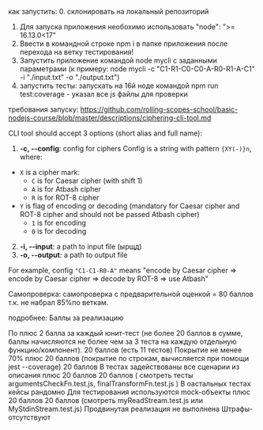 как запустить:
0. склонировать на локальный репозиторий 
1. Для запуска приложения необохимо использовать  "node": ">= 16.13.0<17" 
2. Ввести в командной строке npm i в папке приложения после перехода на ветку тестирования! 
3. Запустить приложение командой node mycli  c  заданными параметрами (к примеру: node mycli -c "C1-R1-C0-C0-A-R0-R1-A-C1" -i "./input.txt" -o "./output.txt")
4. запустить тесты: запускать на 16й ноде командой npm run test:coverage - указал все js файлы для проверки
 
требования запуску:
https://github.com/rolling-scopes-school/basic-nodejs-course/blob/master/descriptions/ciphering-cli-tool.md

CLI tool should accept 3 options (short alias and full name):

1.  **-c, --config**: config for ciphers
Config is a string with pattern `{XY(-)}n`, where:
  * `X` is a cipher mark:
    * `C` is for Caesar cipher (with shift 1)
    * `A` is for Atbash cipher
    * `R` is for ROT-8 cipher
  * `Y` is flag of encoding or decoding (mandatory for Caesar cipher and ROT-8 cipher and should not be passed Atbash cipher)
    * `1` is for encoding
    * `0` is for decoding
2.  **-i, --input**: a path to input file (ырщд)
3.  **-o, --output**: a path to output file

For example, config `"C1-C1-R0-A"` means "encode by Caesar cipher => encode by Caesar cipher => decode by ROT-8 => use Atbash"

Самопроверка:
самопроверка с предварительной оценкой = 80 баллов т.к. не набрал 85%по веткам.

подробнее:
Баллы за реализацию

По плюс 2 балла за каждый юнит-тест (не более 20 баллов в сумме, баллы начисляются не более чем за 3 теста на каждую отдельную функцию/компонент).
20 баллов (есть 11 тестов)
Покрытие не менее 70% плюс 20 баллов (покрытие по строкам, вычисляется при помощи jest --coverage)
20 баллов
В тестах задействованы все сценарии из описания плюс 20 баллов
20 баллов ( смотреть тесты argumentsCheckFn.test.js, finalTransformFn.test.js ) В оастальных тестах кейсы рандомно
Для тестирования используются mock-объекты плюс 20 баллов
20 баллов (смотреть myReadStream.test.js или MyStdinStream.test.js)
Продвинутая реализация не выполнена
Штрафы- отсутствуют